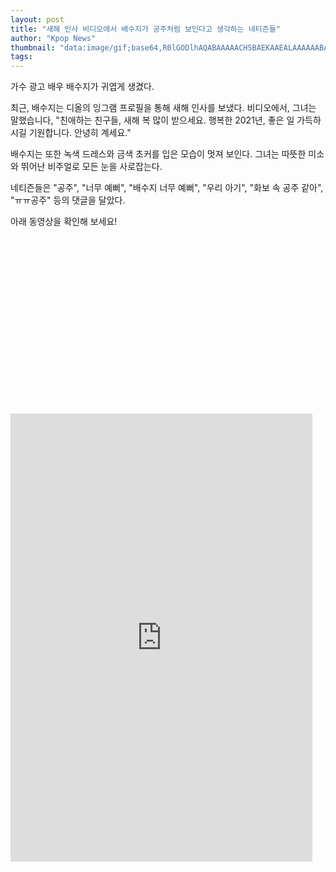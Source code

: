 ```yaml
---
layout: post
title: "새해 인사 비디오에서 배수지가 공주처럼 보인다고 생각하는 네티즌들"
author: "Kpop News"
thumbnail: "data:image/gif;base64,R0lGODlhAQABAAAAACH5BAEKAAEALAAAAAABAAEAAAICTAEAOw=="
tags: 
---
```



가수 광고 배우 배수지가 귀엽게 생겼다.

최근, 배수지는 디올의 잉그램 프로필을 통해 새해 인사를 보냈다. 비디오에서, 그녀는 말했습니다, "친애하는 친구들, 새해 복 많이 받으세요. 행복한 2021년, 좋은 일 가득하시길 기원합니다. 안녕히 계세요."

배수지는 또한 녹색 드레스와 금색 초커를 입은 모습이 멋져 보인다. 그녀는 따뜻한 미소와 뛰어난 비주얼로 모든 눈을 사로잡는다.

네티즌들은 "공주", "너무 예뻐", "배수지 너무 예뻐", "우리 아기", "화보 속 공주 같아", "ㅠㅠ공주" 등의 댓글을 달았다.

아래 동영상을 확인해 보세요!


<div class="video_wrapper" style="padding-top: 56.25%;">
    <iframe id="twitter-widget-0" scrolling="no" frameborder="0" allowtransparency="true" allowfullscreen="true" class="" style="position: static; visibility: visible; width: 483px; height: 717px; display: block; flex-grow: 1;" title="Twitter Tweet" src="https://platform.twitter.com/embed/index.html?dnt=false&amp;embedId=twitter-widget-0&amp;frame=false&amp;hideCard=false&amp;hideThread=false&amp;id=1345012982711869442&amp;lang=en&amp;origin=https%3A%2F%2Fkpopchingu.com%2F2021%2F01%2F03%2Fknetizens-think-bae-suzy-looks-like-a-princess-in-her-new-year-greetings-video%2F&amp;theme=light&amp;widgetsVersion=ed20a2b%3A1601588405575&amp;width=550px" data-tweet-id="1345012982711869442"></iframe>
</div>
